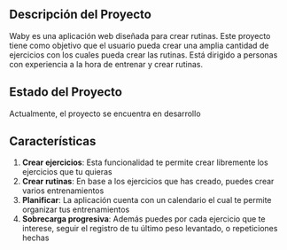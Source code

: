 
## Descripción del Proyecto

Waby es una aplicación web diseñada para crear rutinas. Este proyecto tiene como objetivo que el usuario pueda crear una amplia cantidad de ejercicios con los cuales pueda crear las rutinas. Está dirigido a personas con experiencia a la hora de entrenar y crear rutinas.

## Estado del Proyecto

Actualmente, el proyecto se encuentra en desarrollo

## Características

1. **Crear ejercicios**: Esta funcionalidad te permite crear libremente los ejercicios que tu quieras
2. **Crear rutinas**: En base a los ejercicios que has creado, puedes crear varios entrenamientos
3. **Planificar**: La aplicación cuenta con un calendario el cual te permite organizar tus entrenamientos
4. **Sobrecarga progresiva**: Además puedes por cada ejercicio que te interese, seguir el registro de tu último peso levantado, o repeticiones hechas

